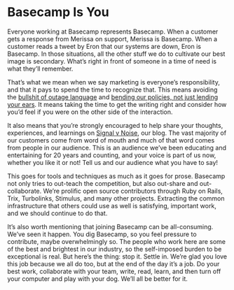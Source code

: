 # Basecamp Is You

Everyone working at Basecamp represents Basecamp. When a customer gets a response from Merissa on support, Merissa is Basecamp. When a customer reads a tweet by Eron that our systems are down, Eron is Basecamp. In those situations, all the other stuff we do to cultivate our best image is secondary. What’s right in front of someone in a time of need is what they’ll remember.

That’s what we mean when we say marketing is everyone’s responsibility, and that it pays to spend the time to recognize that. This means avoiding the [bullshit of outage language](https://signalvnoise.com/posts/1528-the-bullshit-of-outage-language) and [bending our policies, not just lending your ears](https://signalvnoise.com/posts/3513-when-empathy-becomes-insulting). It means taking the time to get the writing right and consider how you’d feel if you were on the other side of the interaction.

It also means that you’re strongly encouraged to help share your thoughts, experiences, and learnings on [Signal v Noise](https://m.signalvnoise.com), our blog. The vast majority of our customers come from word of mouth and much of that word comes from people in our audience. This is an audience we’ve been educating and entertaining for 20 years and counting, and your voice is part of us now, whether you like it or not! Tell us and our audience what you have to say!

This goes for tools and techniques as much as it goes for prose. Basecamp not only tries to out-teach the competition, but also out-share and out-collaborate. We’re prolific open source contributors through Ruby on Rails, Trix, Turbolinks, Stimulus, and many other projects. Extracting the common infrastructure that others could use as well is satisfying, important work, and we should continue to do that.

It’s also worth mentioning that joining Basecamp can be all-consuming. We’ve seen it happen. You dig Basecamp, so you feel pressure to contribute, maybe overwhelmingly so. The people who work here are some of the best and brightest in our industry, so the self-imposed burden to be exceptional is real. But here’s the thing: stop it. Settle in. We’re glad you love this job because we all do too, but at the end of the day it’s a job. Do your best work, collaborate with your team, write, read, learn, and then turn off your computer and play with your dog. We’ll all be better for it.
